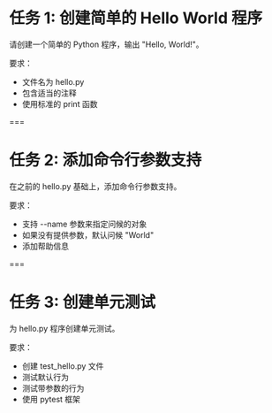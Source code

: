 # 任务 1: 创建简单的 Hello World 程序

请创建一个简单的 Python 程序，输出 "Hello, World!"。

要求：
- 文件名为 hello.py
- 包含适当的注释
- 使用标准的 print 函数

===

# 任务 2: 添加命令行参数支持

在之前的 hello.py 基础上，添加命令行参数支持。

要求：
- 支持 --name 参数来指定问候的对象
- 如果没有提供参数，默认问候 "World"
- 添加帮助信息

===

# 任务 3: 创建单元测试

为 hello.py 程序创建单元测试。

要求：
- 创建 test_hello.py 文件
- 测试默认行为
- 测试带参数的行为
- 使用 pytest 框架